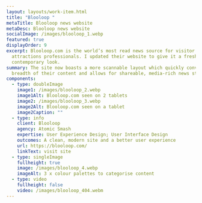 ```yaml
---
layout: layouts/work-item.html
title: "Blooloop "
metaTitle: Blooloop news website
metaDesc: Blooloop news website
socialImage: /images/blooloop_1.webp
featured: true
displayOrder: 9
excerpt: Blooloop.com is the world’s most read news source for visitor
  attractions professionals. I updated their website to give it a fresh,
  contemporary look.
summary: The site now boasts a more scannable layout which quickly conveys the
  breadth of their content and allows for shareable, media-rich news stories.
components:
  - type: doubleImage
    image1: /images/blooloop_2.webp
    image1Alt: Blooloop.com seen on 2 tablets
    image2: /images/blooloop_3.webp
    image2Alt: Blooloop.com seen on a tablet
    image2Caption: ""
  - type: info
    client: Blooloop
    agency: Atomic Smash
    expertise: User Experience Design; User Interface Design
    outcomes: A clean, modern site and a better user experience
    url: https://blooloop.com/
    linkText: visit site
  - type: singleImage
    fullheight: true
    image: /images/blooloop_4.webp
    imageAlt: 3 x colour palettes to categorise content
  - type: video
    fullheight: false
    video: /images/blooloop_404.webm
---
```

